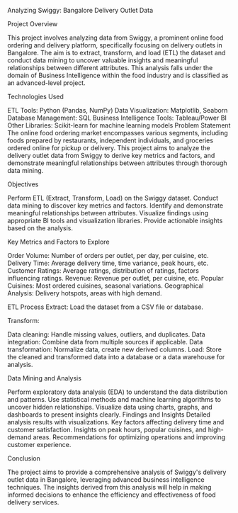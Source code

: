Analyzing Swiggy: Bangalore Delivery Outlet Data

Project Overview

This project involves analyzing data from Swiggy, a prominent online food ordering and delivery platform, specifically focusing on delivery outlets in Bangalore. The aim is to extract, transform, and load (ETL) the dataset and conduct data mining to uncover valuable insights and meaningful relationships between different attributes. This analysis falls under the domain of Business Intelligence within the food industry and is classified as an advanced-level project.

Technologies Used

ETL Tools: Python (Pandas, NumPy)
Data Visualization: Matplotlib, Seaborn
Database Management: SQL
Business Intelligence Tools: Tableau/Power BI
Other Libraries: Scikit-learn for machine learning models
Problem Statement
The online food ordering market encompasses various segments, including foods prepared by restaurants, independent individuals, and groceries ordered online for pickup or delivery. This project aims to analyze the delivery outlet data from Swiggy to derive key metrics and factors, and demonstrate meaningful relationships between attributes through thorough data mining.

Objectives

Perform ETL (Extract, Transform, Load) on the Swiggy dataset.
Conduct data mining to discover key metrics and factors.
Identify and demonstrate meaningful relationships between attributes.
Visualize findings using appropriate BI tools and visualization libraries.
Provide actionable insights based on the analysis.

Key Metrics and Factors to Explore

Order Volume: Number of orders per outlet, per day, per cuisine, etc.
Delivery Time: Average delivery time, time variance, peak hours, etc.
Customer Ratings: Average ratings, distribution of ratings, factors influencing ratings.
Revenue: Revenue per outlet, per cuisine, etc.
Popular Cuisines: Most ordered cuisines, seasonal variations.
Geographical Analysis: Delivery hotspots, areas with high demand.

ETL Process
Extract: Load the dataset from a CSV file or database.

Transform:

Data cleaning: Handle missing values, outliers, and duplicates.
Data integration: Combine data from multiple sources if applicable.
Data transformation: Normalize data, create new derived columns.
Load: Store the cleaned and transformed data into a database or a data warehouse for analysis.

Data Mining and Analysis

Perform exploratory data analysis (EDA) to understand the data distribution and patterns.
Use statistical methods and machine learning algorithms to uncover hidden relationships.
Visualize data using charts, graphs, and dashboards to present insights clearly.
Findings and Insights
Detailed analysis results with visualizations.
Key factors affecting delivery time and customer satisfaction.
Insights on peak hours, popular cuisines, and high-demand areas.
Recommendations for optimizing operations and improving customer experience.

Conclusion

The project aims to provide a comprehensive analysis of Swiggy's delivery outlet data in Bangalore, leveraging advanced business intelligence techniques. The insights derived from this analysis will help in making informed decisions to enhance the efficiency and effectiveness of food delivery services.

